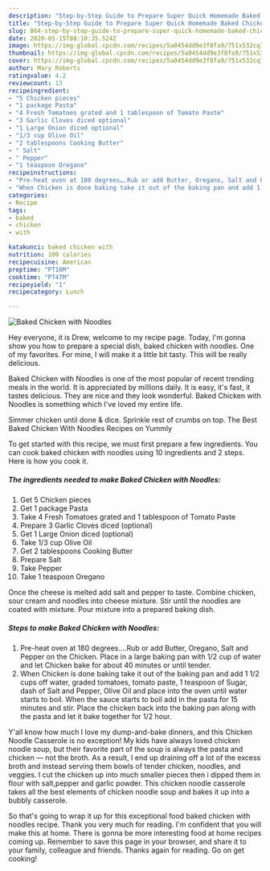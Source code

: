 ```yaml
---
description: "Step-by-Step Guide to Prepare Super Quick Homemade Baked Chicken with Noodles"
title: "Step-by-Step Guide to Prepare Super Quick Homemade Baked Chicken with Noodles"
slug: 864-step-by-step-guide-to-prepare-super-quick-homemade-baked-chicken-with-noodles
date: 2020-05-15T08:10:35.524Z
image: https://img-global.cpcdn.com/recipes/5a0454dd9e3f8fa9/751x532cq70/baked-chicken-with-noodles-recipe-main-photo.jpg
thumbnail: https://img-global.cpcdn.com/recipes/5a0454dd9e3f8fa9/751x532cq70/baked-chicken-with-noodles-recipe-main-photo.jpg
cover: https://img-global.cpcdn.com/recipes/5a0454dd9e3f8fa9/751x532cq70/baked-chicken-with-noodles-recipe-main-photo.jpg
author: Mary Roberts
ratingvalue: 4.2
reviewcount: 13
recipeingredient:
- "5 Chicken pieces"
- "1 package Pasta"
- "4 Fresh Tomatoes grated and 1 tablespoon of Tomato Paste"
- "3 Garlic Cloves diced optional"
- "1 Large Onion diced optional"
- "1/3 cup Olive Oil"
- "2 tablespoons Cooking Butter"
- " Salt"
- " Pepper"
- "1 teaspoon Oregano"
recipeinstructions:
- "Pre-heat oven at 180 degrees….Rub or add Butter, Oregano, Salt and Pepper on the Chicken. Place in a large baking pan with 1/2 cup of water and let Chicken bake for about 40 minutes or until tender."
- "When Chicken is done baking take it out of the baking pan and add 1 1/2 cups off water, graded tomatoes, tomato paste, 1 teaspoon of Sugar, dash of Salt and Pepper, Olive Oil and place into the oven until water starts to boil. When the sauce starts to boil add in the pasta for 15 minutes and stir. Place the chicken back into the baking pan along with the pasta and let it bake together for 1/2 hour."
categories:
- Recipe
tags:
- baked
- chicken
- with

katakunci: baked chicken with 
nutrition: 109 calories
recipecuisine: American
preptime: "PT10M"
cooktime: "PT47M"
recipeyield: "1"
recipecategory: Lunch

---
```



![Baked Chicken with Noodles](https://img-global.cpcdn.com/recipes/5a0454dd9e3f8fa9/751x532cq70/baked-chicken-with-noodles-recipe-main-photo.jpg)

Hey everyone, it is Drew, welcome to my recipe page. Today, I'm gonna show you how to prepare a special dish, baked chicken with noodles. One of my favorites. For mine, I will make it a little bit tasty. This will be really delicious.

Baked Chicken with Noodles is one of the most popular of recent trending meals in the world. It is appreciated by millions daily. It is easy, it's fast, it tastes delicious. They are nice and they look wonderful. Baked Chicken with Noodles is something which I've loved my entire life.

Simmer chicken until done &amp; dice. Sprinkle rest of crumbs on top. The Best Baked Chicken With Noodles Recipes on Yummly


To get started with this recipe, we must first prepare a few ingredients. You can cook baked chicken with noodles using 10 ingredients and 2 steps. Here is how you cook it.

<!--inarticleads1-->

##### The ingredients needed to make Baked Chicken with Noodles:

1. Get 5 Chicken pieces
1. Get 1 package Pasta
1. Take 4 Fresh Tomatoes grated and 1 tablespoon of Tomato Paste
1. Prepare 3 Garlic Cloves diced (optional)
1. Get 1 Large Onion diced (optional)
1. Take 1/3 cup Olive Oil
1. Get 2 tablespoons Cooking Butter
1. Prepare  Salt
1. Take  Pepper
1. Take 1 teaspoon Oregano


Once the cheese is melted add salt and pepper to taste. Combine chicken, sour cream and noodles into cheese mixture. Stir until the noodles are coated with mixture. Pour mixture into a prepared baking dish. 

<!--inarticleads2-->

##### Steps to make Baked Chicken with Noodles:

1. Pre-heat oven at 180 degrees….Rub or add Butter, Oregano, Salt and Pepper on the Chicken. Place in a large baking pan with 1/2 cup of water and let Chicken bake for about 40 minutes or until tender.
1. When Chicken is done baking take it out of the baking pan and add 1 1/2 cups off water, graded tomatoes, tomato paste, 1 teaspoon of Sugar, dash of Salt and Pepper, Olive Oil and place into the oven until water starts to boil. When the sauce starts to boil add in the pasta for 15 minutes and stir. Place the chicken back into the baking pan along with the pasta and let it bake together for 1/2 hour.


Y&#39;all know how much I love my dump-and-bake dinners, and this Chicken Noodle Casserole is no exception! My kids have always loved chicken noodle soup, but their favorite part of the soup is always the pasta and chicken — not the broth. As a result, I end up draining off a lot of the excess broth and instead serving them bowls of tender chicken, noodles, and veggies. I cut the chicken up into much smaller pieces then i dipped them in flour with salt,pepper and garlic powder. This chicken noodle casserole takes all the best elements of chicken noodle soup and bakes it up into a bubbly casserole. 

So that's going to wrap it up for this exceptional food baked chicken with noodles recipe. Thank you very much for reading. I'm confident that you will make this at home. There is gonna be more interesting food at home recipes coming up. Remember to save this page in your browser, and share it to your family, colleague and friends. Thanks again for reading. Go on get cooking!
